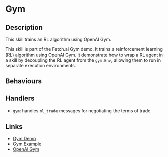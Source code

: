 # Gym

## Description

This skill trains an RL algorithm using OpenAI Gym.

This skill is part of the Fetch.ai Gym demo. It trains a reinforcement learning (RL) algorithm using OpenAI Gym. It demonstrate how to wrap a RL agent in a skill by decoupling the RL agent from the `gym.Env`, allowing them to run in separate execution environments.

## Behaviours

## Handlers

* `gym`: handles `ml_trade` messages for negotiating the terms of trade


## Links

* <a href="https://docs.fetch.ai/aea/gym-skill/" target="_blank">Gym Demo</a>
* <a href="https://docs.fetch.ai/aea/gym-example/" target="_blank">Gym Example</a>
* <a href="https://gym.openai.com" target="_blank">OpenAI Gym</a>
